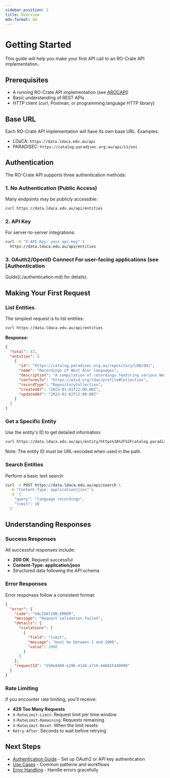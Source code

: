 ```yaml
---
sidebar_position: 2
title: Overview
mdx.format: md
---
```


# Getting Started

This guide will help you make your first API call to an RO-Crate API
implementation.

## Prerequisites

- A running RO-Crate API implementation (see [AROCAPI](https://github.com/Language-Research-Technology/arocapi))
- Basic understanding of REST APIs
- HTTP client (curl, Postman, or programming language HTTP library)

## Base URL

Each RO-Crate API implementation will have its own base URL. Examples:

- LDaCA: `https://data.ldaca.edu.au/api`
- PARADISEC: `https://catalog.paradisec.org.au/api/v1/oni`

## Authentication

The RO-Crate API supports three authentication methods:

### 1. No Authentication (Public Access)

Many endpoints may be publicly accessible:

```bash
curl https://data.ldaca.edu.au/api/entities
```

### 2. API Key

For server-to-server integrations:

```bash
curl -H "X-API-Key: your-api-key" \
  https://data.ldaca.edu.au/api/entities
```

### 3. OAuth2/OpenID Connect For user-facing applications (see [Authentication

Guide](./authentication.md) for details).

## Making Your First Request

### List Entities

The simplest request is to list entities:

```bash
curl https://data.ldaca.edu.au/api/entities
```

**Response:**

```json
{
  "total": 42,
  "entities": [
    {
      "id": "https://catalog.paradisec.org.au/repository/LRB/001",
      "name": "Recordings of West Alor languages",
      "description": "A compilation of recordings featuring various West Alor languages",
      "conformsTo": "https://w3id.org/ldac/profile#Collection",
      "recordType": "RepositoryCollection",
      "createdAt": "2023-01-01T12:00:00Z",
      "updatedAt": "2023-01-02T12:00:00Z"
    }
  ]
}
```

### Get a Specific Entity

Use the entity's ID to get detailed information:

```bash
curl https://data.ldaca.edu.au/api/entity/https%3A%2F%2Fcatalog.paradisec.org.au%2Frepository%2FLRB%2F001
```

Note: The entity ID must be URL-encoded when used in the path.

### Search Entities

Perform a basic text search:

```bash
curl -X POST https://data.ldaca.edu.au/api/search \
  -H "Content-Type: application/json" \
  -d '{
    "query": "language recordings",
    "limit": 10
  }'
```

## Understanding Responses

### Success Responses

All successful responses include:

- **200 OK**: Request successful
- **Content-Type: application/json**
- Structured data following the API schema

### Error Responses

Error responses follow a consistent format:

```json
{
  "error": {
    "code": "VALIDATION_ERROR",
    "message": "Request validation failed",
    "details": {
      "violations": [
        {
          "field": "limit",
          "message": "must be between 1 and 1000",
          "value": 2000
        }
      ]
    },
    "requestId": "550e8400-e29b-41d4-a716-446655440000"
  }
}
```

### Rate Limiting

If you encounter rate limiting, you'll receive:

- **429 Too Many Requests**
- `X-RateLimit-Limit`: Request limit per time window
- `X-RateLimit-Remaining`: Requests remaining
- `X-RateLimit-Reset`: When the limit resets
- `Retry-After`: Seconds to wait before retrying

## Next Steps

- [Authentication Guide](./authentication.md) - Set up OAuth2 or API key
  authentication
- [Use Cases](./use-cases.md) - Common patterns and workflows
- [Error Handling](./error-handling.md) - Handle errors gracefully
